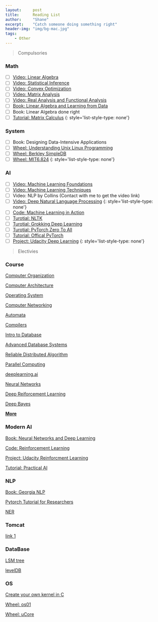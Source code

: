 ```yaml
---
layout:     post
title:      Reading List
author:     "Shane"
excerpt:    "Catch someone doing something right"
header-img: "img/bg-mac.jpg"
tags:
    - Other
---
```


> Compulsories

### Math
- [ ] [Video: Linear Algebra](https://www.youtube.com/watch?v=AfY1ak89fwU&list=PLe94oLfiYuBCN-1N9aHJVjqO0K_Ug0VwZ)
- [ ] [Video: Statistical Inference](https://www.youtube.com/playlist?list=PLj6E8qlqmkFtvN44vX_D7YRxAgivkONyN)
- [ ] [Video: Convex Optimization](https://lagunita.stanford.edu/courses/Engineering/CVX101/Winter2014/course/)
- [ ] [Video: Matrix Analysis](https://www.youtube.com/playlist?list=PLj6E8qlqmkFsnTes37wyzOREFTQ9Lv0hI)
- [ ] [Video: Real Analysis and Functional Analysis](https://www.youtube.com/playlist?list=PLTZS5MfjsAzMKStF2fm3kolbIBVEa6Biu)
- [ ] [Book: Linear Algebra and Learning from Data](http://math.mit.edu/~gs/learningfromdata/)
- [ ] Book: Linear Algebra done right
- [ ] [Tutorial: Matrix Calculus](https://arxiv.org/pdf/1802.01528.pdf)
{: style='list-style-type: none'}

### System
- [ ] Book: Designing Data-Intensive Applications
- [ ] [Wheel: Understanding Unix Linux Programming](https://github.com/ZCplayground/Understanding-Unix-Linux-Programming)
- [ ] [Wheel: Berkley SimpleDB](https://github.com/iamxpy/SimpleDB)
- [ ] [Wheel: MIT6.824](https://github.com/chaozh/MIT-6.824)
{: style='list-style-type: none'}

### AI
- [ ] [Video: Machine Learning Foundations](https://www.youtube.com/playlist?list=PLXVfgk9fNX2I7tB6oIINGBmW50rrmFTqf)
- [ ] [Video: Machine Learning Techniques](https://www.youtube.com/playlist?list=PLXVfgk9fNX2IQOYPmqjqWsNUFl2kpk1U2)
- [ ] Video: NLP by Collins (Contact with me to get the video link)
- [ ] [Video: Deep Natural Language Processing](https://github.com/oxford-cs-deepnlp-2017/lectures)
{: style='list-style-type: none'}
- [ ] [Code: Machine Learning in Action](https://github.com/TingNie/Machine-learning-in-action)
- [ ] [Turotial: NLTK](https://www.youtube.com/playlist?list=PLQVvvaa0QuDf2JswnfiGkliBInZnIC4HL)
- [ ] [Turotial: Grokking Deep Learning](https://github.com/iamtrask/Grokking-Deep-Learning)
- [ ] [Turotial: PyTorch Zero To All](https://www.youtube.com/playlist?list=PLlMkM4tgfjnJ3I-dbhO9JTw7gNty6o_2m)
- [ ] [Tutorial: Offical PyTorch](https://pytorch.org/tutorials/beginner/deep_learning_nlp_tutorial.html)
- [ ] [Project: Udacity Deep Learning](https://github.com/RyanCCollins/deep-learning-nd)
{: style='list-style-type: none'}

> Electivies

### Course
[Computer Organization](https://www.youtube.com/playlist?list=PLhMnuBfGeCDM8pXLpqib90mDFJI-e1lpk)

[Computer Architecture](https://www.coursera.org/learn/comparch/home/welcome)

[Operating System](https://www.youtube.com/playlist?list=PL--jIyXjDXf6Q4XA6q8RYnyChYzJ0K0F2)

[Computer Networking](https://www.youtube.com/watch?v=-nciJGUPyAM&list=PLK5LBGAqhW7_FNgTSY4UIB58ZEVao13IY)

[Automata](https://www.youtube.com/watch?v=HyUK5RAJg1c&list=PLK_sH5jbkYciCyOTllsGyHVcHErHhtnZZ)

[Compilers](https://lagunita.stanford.edu/courses/Engineering/Compilers/Fall2014/course/)

[Intro to Database](https://www.youtube.com/playlist?list=PLhMnuBfGeCDPtyC9kUf_hG_QwjYzZ0Am1)

[Advanced Database Systems](https://www.youtube.com/playlist?list=PLSE8ODhjZXjYplQRUlrgQKwIAV3es0U6t)

[Reliable Distributed Algorithm](https://www.youtube.com/playlist?list=PLx3mQFFeHPjndmQ0iP9j6C58b90hqGa0X)

[Parallel Computing](https://developer.nvidia.com/educators/existing-courses)

[deeplearning.ai](https://www.youtube.com/channel/UCcIXc5mJsHVYTZR1maL5l9w/featured)

[Neural Networks](https://www.youtube.com/watch?v=SGZ6BttHMPw&list=PL6Xpj9I5qXYEcOhn7TqghAJ6NAPrNmUBH)

[Deep Reiforcement Learning](https://www.youtube.com/playlist?list=PLJV_el3uVTsODxQFgzMzPLa16h6B8kWM_)

[Deep Bayes](https://www.youtube.com/playlist?list=PLe5rNUydzV9Q01vWCP9BV7NhJG3j7mz62)

[**More**](https://www.youtube.com/channel/UCSynHr2gm5wAqG-69nsTl4A/playlists?shelf_id=0&view=52)

### Modern AI
[Book: Neural Networks and Deep Learning](http://neuralnetworksanddeeplearning.com/index.html)

[Code: Reinforcement Learning](https://github.com/ShangtongZhang/reinforcement-learning-an-introduction)

[Project: Udacity Reinforcment Learning](https://github.com/dalmia/udacity-deep-reinforcement-learning)

[Tutorial: Practical AI](https://github.com/GokuMohandas/practicalAI)

### NLP

[Book: Georgia NLP](https://github.com/jacobeisenstein/gt-nlp-class)

[Pytorch Tutorial for Researchers](https://github.com/yunjey/pytorch-tutorial)

[NER](https://github.com/ZhixiuYe/NER-pytorch)

### Tomcat
[link 1](https://www.jianshu.com/p/dce1ee01fb90/)

### DataBase
[LSM tree](http://www.pandademo.com/wp-content/uploads/2017/12/A-Comparison-of-Fractal-Trees-to-Log-Structured-Merge-LSM-Trees.pdf)

[levelDB](https://dirtysalt.github.io/html/leveldb.html)

### OS
[Create your own kernel in C](https://www.codeproject.com/Articles/1225196/%2FArticles%2F1225196%2FCreate-Your-Own-Kernel-In-C)

[Wheel: os01](https://github.com/tuhdo/os01)

[Wheel: uCore](https://github.com/chyyuu/ucore_os_lab/blob/master/README-chinese.md)



